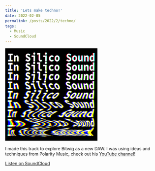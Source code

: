 ```yaml
---
title: 'Lets make techno!'
date: 2022-02-05
permalink: /posts/2022/2/techno/
tags:
  - Music
  - SoundCloud
---
```


![InSilicoSound](/images/InSilicoSound_small.png)

I made this track to explore Bitwig as a new DAW. I was using ideas and techniques from Polarity Music, check out his [YouTube channel](https://www.youtube.com/c/PolarityMusic)!

[Listen on SoundCloud](https://soundcloud.com/user-13008995/lets-make-techno?utm_source=clipboard&utm_medium=text&utm_campaign=social_sharing)

